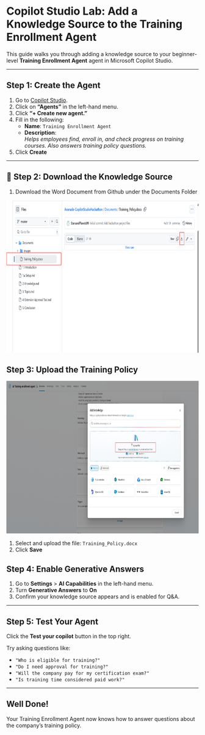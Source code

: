 #  Copilot Studio Lab: Add a Knowledge Source to the Training Enrollment Agent

This guide walks you through adding a knowledge source to your beginner-level **Training Enrollment Agent** agent in Microsoft Copilot Studio.

---

## Step 1: Create the Agent

1. Go to [Copilot Studio](https://copilotstudio.microsoft.com).
2. Click on **“Agents”** in the left-hand menu.
3. Click **“+ Create new agent.”**
4. Fill in the following:
   - **Name**: `Training Enrollment Agent`
   - **Description**:  
     _Helps employees find, enroll in, and check progress on training courses. Also answers training policy questions._
5. Click **Create**

---

## 📎 Step 2: Download the Knowledge Source

1. Download the Word Document from Github under the Documents Folder 

 <p align="center">
  <img src="Documents/Images/dwnloadtraining.png" alt="Environments screen" height="400"/>
</p>





##  Step 3: Upload the Training Policy

<p align="center">
  <img src="Documents/Images/know.png" alt="Environments screen" height="400"/>
</p>

1. Select and upload the file: `Training_Policy.docx`
2. Click **Save**



##  Step 4: Enable Generative Answers

1. Go to **Settings** > **AI Capabilities** in the left-hand menu.
2. Turn **Generative Answers** to **On**
3. Confirm your knowledge source appears and is enabled for Q&A.

---

##  Step 5: Test Your Agent

Click the **Test your copilot** button in the top right.

Try asking questions like:
- `"Who is eligible for training?"`
- `"Do I need approval for training?"`
- `"Will the company pay for my certification exam?"`
- `"Is training time considered paid work?"`

---

##  Well Done!

Your Training Enrollment Agent now knows how to answer questions about the company’s training policy.

